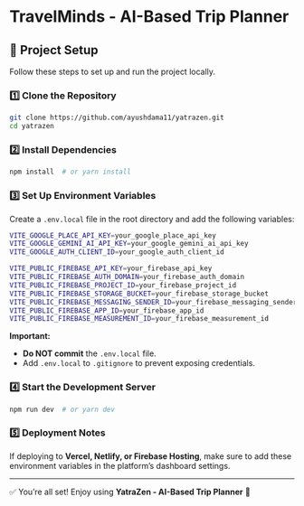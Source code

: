 # TravelMinds - AI-Based Trip Planner

## 🚀 Project Setup

Follow these steps to set up and run the project locally.

### 1️⃣ Clone the Repository
```sh
git clone https://github.com/ayushdama11/yatrazen.git
cd yatrazen
```

### 2️⃣ Install Dependencies
```sh
npm install  # or yarn install
```

### 3️⃣ Set Up Environment Variables
Create a `.env.local` file in the root directory and add the following variables:

```sh
VITE_GOOGLE_PLACE_API_KEY=your_google_place_api_key
VITE_GOOGLE_GEMINI_AI_API_KEY=your_google_gemini_ai_api_key
VITE_GOOGLE_AUTH_CLIENT_ID=your_google_auth_client_id

VITE_PUBLIC_FIREBASE_API_KEY=your_firebase_api_key
VITE_PUBLIC_FIREBASE_AUTH_DOMAIN=your_firebase_auth_domain
VITE_PUBLIC_FIREBASE_PROJECT_ID=your_firebase_project_id
VITE_PUBLIC_FIREBASE_STORAGE_BUCKET=your_firebase_storage_bucket
VITE_PUBLIC_FIREBASE_MESSAGING_SENDER_ID=your_firebase_messaging_sender_id
VITE_PUBLIC_FIREBASE_APP_ID=your_firebase_app_id
VITE_PUBLIC_FIREBASE_MEASUREMENT_ID=your_firebase_measurement_id
```

**Important:**
- **Do NOT commit** the `.env.local` file.
- Add `.env.local` to `.gitignore` to prevent exposing credentials.

### 4️⃣ Start the Development Server
```sh
npm run dev  # or yarn dev
```

### 5️⃣ Deployment Notes
If deploying to **Vercel, Netlify, or Firebase Hosting**, make sure to add these environment variables in the platform’s dashboard settings.

---

✅ You’re all set! Enjoy using **YatraZen - AI-Based Trip Planner** 🚀

